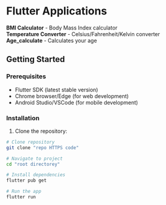 # Flutter Applications

**BMI Calculator** - Body Mass Index calculator <br>
**Temperature Converter** - Celsius/Fahrenheit/Kelvin converter <br>
**Age_calculate** - Calculates your age<br>


## Getting Started

### Prerequisites
- Flutter SDK (latest stable version)
- Chrome browser/Edge (for web development)
- Android Studio/VSCode (for mobile development)

### Installation
1. Clone the repository:

```bash
# Clone repository
git clone "repo HTTPS code"

# Navigate to project
cd "root directorey"

# Install dependencies
flutter pub get

# Run the app
flutter run

```
